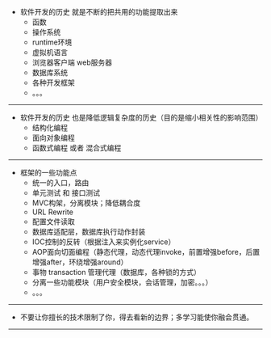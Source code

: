 
- 软件开发的历史 就是不断的把共用的功能提取出来
    - 函数
    - 操作系统
    - runtime环境
    - 虚拟机语言
    - 浏览器客户端 web服务器
    - 数据库系统
    - 各种开发框架
    - 。。。

---

- 软件开发的历史 也是降低逻辑复杂度的历史（目的是缩小相关性的影响范围）
    - 结构化编程 
    - 面向对象编程
    - 函数式编程 或者 混合式编程

---

- 框架的一些功能点
    - 统一的入口，路由
    - 单元测试 和 接口测试 
    - MVC构架，分离模块；降低耦合度
    - URL Rewrite
    - 配置文件读取
    - 数据库适配层，数据库执行动作封装
    - IOC控制的反转（根据注入来实例化service）
    - AOP面向切面编程（静态代理，动态代理invoke，前置增强before，后置增强after，环绕增强around）
    - 事物 transaction 管理代理（数据库，各种锁的方式）
    - 分离一些功能模块（用户安全模块，会话管理，加密。。。）
    - 。。。

---

- 不要让你擅长的技术限制了你，得去看新的边界；多学习能使你融会贯通。

---

